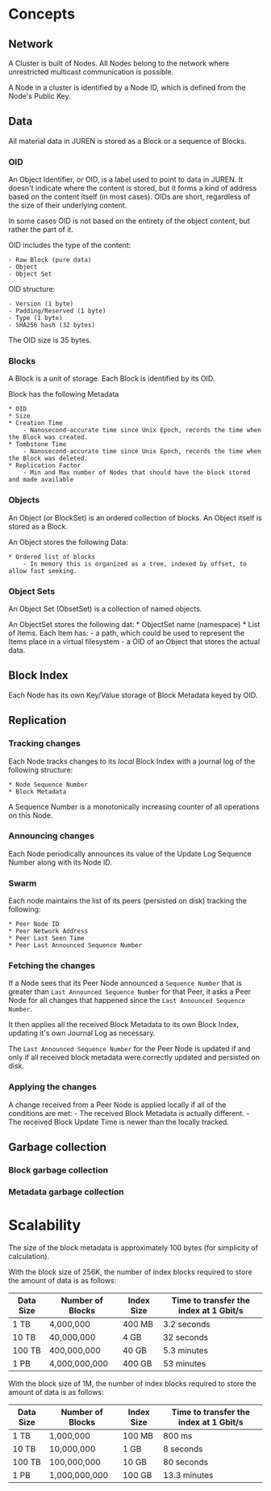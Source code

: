 # Concepts

## Network

A Cluster is built of Nodes. All Nodes belong to the network where unrestricted multicast communication is possible.

A Node in a cluster is identified by a Node ID, which is defined from the Node's Public Key.

## Data

All material data in JUREN is stored as a Block or a sequence of Blocks.

### OID

An Object Identifier, or OID, is a label used to point to data in JUREN. It doesn't indicate where the content is stored, but it forms a kind of address based on the content itself (in most cases). OIDs are short, regardless of the size of their underlying content.

In some cases OID is not based on the entirety of the object content, but rather the part of it.

OID includes the type of the content:

    - Raw Block (pure data)
    - Object
    - Object Set

OID structure:

    - Version (1 byte)
    - Padding/Reserved (1 byte)
    - Type (1 byte)
    - SHA256 hash (32 bytes)

The OID size is 35 bytes.

### Blocks

A Block is a unit of storage. Each Block is identified by its OID.

Block has the following Metadata

    * OID
    * Size
    * Creation Time
        - Nanosecond-accurate time since Unix Epoch, records the time when the Block was created.
    * Tombstone Time
        - Nanosecond-accurate time since Unix Epoch, records the time when the Block was deleted.
    * Replication Factor
        - Min and Max number of Nodes that should have the block stored and made available

### Objects

An Object (or BlockSet) is an ordered collection of blocks. An Object itself is stored as a Block.

An Object stores the following Data:

    * Ordered list of blocks
        - In memory this is organized as a tree, indexed by offset, to allow fast seeking.

### Object Sets

An Object Set (ObsetSet) is a collection of named objects.

An ObjectSet stores the following dat:
    * ObjectSet name (namespace)
    * List of Items. Each Item has:
        - a path, which could be used to represent the Items place in a virtual filesystem
        - a OID of an Object that stores the actual data.

## Block Index

Each Node has its own Key/Value storage of Block Metadata keyed by OID.

## Replication

### Tracking changes

Each Node tracks changes to its *local* Block Index with a journal log of the following structure:

    * Node Sequence Number
    * Block Metadata

A Sequence Number is a monotonically increasing counter of all operations on this Node.

### Announcing changes

Each Node periodically announces its value of the Update Log Sequence Number along with its Node ID.

### Swarm

Each node maintains the list of its peers (persisted on disk) tracking the following:

    * Peer Node ID
    * Peer Network Address
    * Peer Last Seen Time
    * Peer Last Announced Sequence Number

### Fetching the changes

If a Node sees that its Peer Node announced a `Sequence Number` that is greater than `Last Announced Sequence Number` for that Peer, it asks a Peer Node for all changes that happened since the `Last Announced Sequence Number`.

It then applies all the received Block Metadata to its own Block Index, updating it's own Journal Log as necessary.

The `Last Announced Sequence Number` for the Peer Node is updated if and only if all received block metadata were correctly updated and persisted on disk.

### Applying the changes

A change received from a Peer Node is applied locally if all of the conditions are met:
    - The received Block Metadata is actually different.
    - The received Block Update Time is newer than the locally tracked.

## Garbage collection

### Block garbage collection

### Metadata garbage collection



# Scalability

The size of the block metadata is approximately 100 bytes (for simplicity of calculation).

With the block size of 256K, the number of index blocks required to store the amount of data is as follows:

| Data Size | Number of Blocks | Index Size | Time to transfer the index at 1 Gbit/s
---|---|---|---
1 TB | 4,000,000 | 400 MB | 3.2 seconds
10 TB | 40,000,000 | 4 GB | 32 seconds
100 TB | 400,000,000 | 40 GB | 5.3 minutes
1 PB | 4,000,000,000 | 400 GB | 53 minutes


With the block size of 1M, the number of index blocks required to store the amount of data is as follows:

| Data Size | Number of Blocks | Index Size | Time to transfer the index at 1 Gbit/s
---|---|---|---
1 TB | 1,000,000 | 100 MB | 800 ms
10 TB | 10,000,000 | 1 GB | 8 seconds
100 TB | 100,000,000 | 10 GB | 80 seconds
1 PB | 1,000,000,000 | 100 GB | 13.3 minutes

